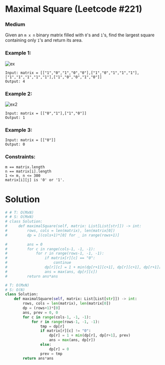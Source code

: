 Maximal Square (Leetcode #221)
===============================
### Medium

Given an `m x n` binary matrix filled with `0`'s and `1`'s, find the largest square containing only `1`'s and return its area.
 

### Example 1:
![ex](https://assets.leetcode.com/uploads/2020/11/26/max1grid.jpg)
```
Input: matrix = [["1","0","1","0","0"],["1","0","1","1","1"],["1","1","1","1","1"],["1","0","0","1","0"]]
Output: 4
```

### Example 2:
![ex2](https://assets.leetcode.com/uploads/2020/11/26/max2grid.jpg)
```
Input: matrix = [["0","1"],["1","0"]]
Output: 1
```

### Example 3:
```
Input: matrix = [["0"]]
Output: 0
 ```

### Constraints:
```
m == matrix.length
n == matrix[i].length
1 <= m, n <= 300
matrix[i][j] is '0' or '1'.
```

Solution
========
```python
# # T: O(MxN)
# # S: O(MxN)
# class Solution:
#     def maximalSquare(self, matrix: List[List[str]]) -> int:
#         rows, cols = len(matrix), len(matrix[0])
#         dp = [(cols+1)*[0] for _ in range(rows+1)]
        
#         ans = 0
#         for c in range(cols-1, -1, -1):
#             for r in range(rows-1, -1, -1):
#                 if matrix[r][c] == "0":
#                     continue
#                 dp[r][c] = 1 + min(dp[r+1][c+1], dp[r][c+1], dp[r+1][c])
#                 ans = max(ans, dp[r][c])
#         return ans*ans

# T: O(MxN)
# S: O(N)
class Solution:
    def maximalSquare(self, matrix: List[List[str]]) -> int:
        rows, cols = len(matrix), len(matrix[0])
        dp = (rows+1)*[0] 
        ans, prev = 0, 0
        for c in range(cols-1, -1, -1):
            for r in range(rows-1, -1, -1):
                tmp = dp[r]
                if matrix[r][c] != "0":
                    dp[r] = 1 + min(dp[r], dp[r+1], prev)
                    ans = max(ans, dp[r])
                else:
                    dp[r] = 0
                prev = tmp
        return ans*ans
```
